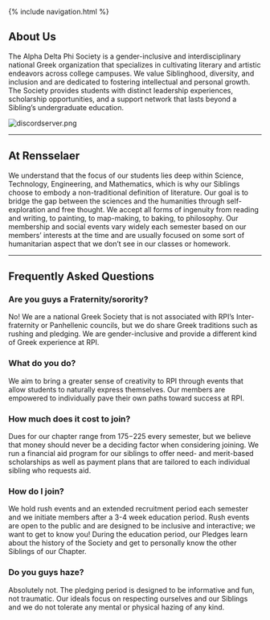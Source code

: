 {% include navigation.html %}

## About Us

The Alpha Delta Phi Society is a gender-inclusive and interdisciplinary national Greek organization that specializes in cultivating literary and artistic endeavors across college campuses. We value Siblinghood, diversity, and inclusion and are dedicated to fostering intellectual and personal growth. The Society provides students with distinct leadership experiences, scholarship opportunities, and a support network that lasts beyond a Sibling’s undergraduate education.

![discordserver.png](https://images.squarespace-cdn.com/content/v1/5e2fa07dec98fd74b2ad5d8d/1609105679428-8G4Z27568UQHVAJCGGCF/discordserver.png)

* * *

## At Rensselaer

We understand that the focus of our students lies deep within Science, Technology, Engineering, and Mathematics, which is why our Siblings choose to embody a non-traditional definition of literature. Our goal is to bridge the gap between the sciences and the humanities through self-exploration and free thought. We accept all forms of ingenuity from reading and writing, to painting, to map-making, to baking, to philosophy. Our membership and social events vary widely each semester based on our members’ interests at the time and are usually focused on some sort of humanitarian aspect that we don’t see in our classes or homework.

* * *

## Frequently Asked Questions

### Are you guys a Fraternity/sorority?

No! We are a national Greek Society that is not associated with RPI’s Inter-fraternity or Panhellenic councils, but we do share Greek traditions such as rushing and pledging. We are gender-inclusive and provide a different kind of Greek experience at RPI.

### What do you do?

We aim to bring a greater sense of creativity to RPI through events that allow students to naturally express themselves. Our members are empowered to individually pave their own paths toward success at RPI.

### How much does it cost to join?

Dues for our chapter range from $175-$225 every semester, but we believe that money should never be a deciding factor when considering joining. We run a financial aid program for our siblings to offer need- and merit-based scholarships as well as payment plans that are tailored to each individual sibling who requests aid.

### How do I join?

We hold rush events and an extended recruitment period each semester and we initiate members after a 3-4 week education period. Rush events are open to the public and are designed to be inclusive and interactive; we want to get to know you! During the education period, our Pledges learn about the history of the Society and get to personally know the other Siblings of our Chapter.

### Do you guys haze?

Absolutely not. The pledging period is designed to be informative and fun, not traumatic. Our ideals focus on respecting ourselves and our Siblings and we do not tolerate any mental or physical hazing of any kind.
